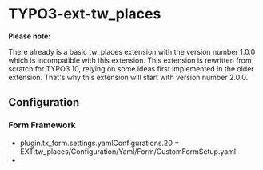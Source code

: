 # TYPO3-ext-tw_places

**Please note:**

There already is a basic tw_places extension with the version number 1.0.0 which is incompatible
with this extension. This extension is rewritten from scratch for TYPO3 10, relying on some
ideas first implemented in the older extension. That's why this extension will start with
version number 2.0.0.

## Configuration

### Form Framework 
* plugin.tx_form.settings.yamlConfigurations.20 = EXT:tw_places/Configuration/Yaml/Form/CustomFormSetup.yaml
* 